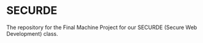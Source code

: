 # SECURDE
The repository for the Final Machine Project for our SECURDE (Secure Web Development) class.
